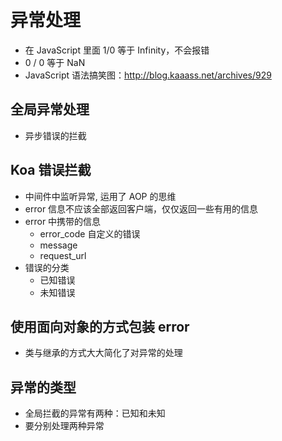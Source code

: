 # 异常处理
- 在 JavaScript 里面 1/0 等于 Infinity，不会报错
- 0 / 0 等于 NaN
- JavaScript 语法搞笑图：http://blog.kaaass.net/archives/929

## 全局异常处理
- 异步错误的拦截

## Koa 错误拦截
- 中间件中监听异常, 运用了 AOP 的思维
- error 信息不应该全部返回客户端，仅仅返回一些有用的信息
- error 中携带的信息
  - error_code 自定义的错误
  - message
  - request_url
- 错误的分类
  - 已知错误
  - 未知错误

## 使用面向对象的方式包装 error
- 类与继承的方式大大简化了对异常的处理

## 异常的类型
- 全局拦截的异常有两种：已知和未知
- 要分别处理两种异常
